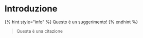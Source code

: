 # Introduzione

{% hint style="info" %}
Questo è un suggerimento!
{% endhint %}

> Questa è una citazione

